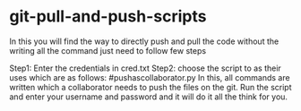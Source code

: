 # git-pull-and-push-scripts

In this you will find the way to directly push and pull the code without the writing all the command just need to follow few steps

Step1: Enter the credentials in cred.txt
Step2: choose the script to as their uses which are as follows:
  #pushascollaborator.py
  In this, all commands are written which a collaborator needs to push the files on the git.
  Run the script and enter your username and password and it will do it all the think for you.
